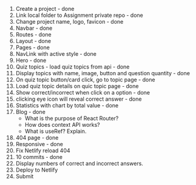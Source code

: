 1. Create a project - done
2. Link local folder to Assignment private repo - done
3. Change project name, logo, favicon - done
4. Navbar - done
5. Routes - done
6. Layout - done
7. Pages - done
8. NavLink with active style - done
9. Hero - done
10. Quiz topics - load quiz topics from api - done
11. Display topics with name, image, button and question quantity - done
12. On quiz topic button/card click, go to topic page - done
13. Load quiz topic details on quic topic page - done
14. Show correct/incorrect when click on a option - done
15. clicking eye icon will reveal correct answer - done
16. Statistics with chart by total value - done
17. Blog - done
    - What is the purpose of React Router?
    - How does context API works?
    - What is useRef? Explain.
18. 404 page - done
19. Responsive - done
20. Fix Netlify reload 404
21. 10 commits - done
22. Display numbers of correct and incorrect answers.
23. Deploy to Netlify
24. Submit
